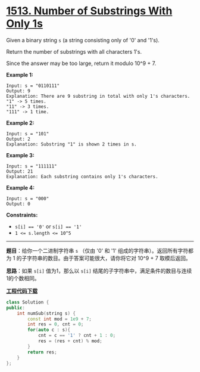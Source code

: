 # [1513. Number of Substrings With Only 1s](https://leetcode.com/problems/number-of-substrings-with-only-1s/)

Given a binary string `s` (a string consisting only of '0' and '1's).

Return the number of substrings with all characters 1's.

Since the answer may be too large, return it modulo 10^9 + 7.

**Example 1:**

```
Input: s = "0110111"
Output: 9
Explanation: There are 9 substring in total with only 1's characters.
"1" -> 5 times.
"11" -> 3 times.
"111" -> 1 time.
```

**Example 2:**

```
Input: s = "101"
Output: 2
Explanation: Substring "1" is shown 2 times in s.
```

**Example 3:**

```
Input: s = "111111"
Output: 21
Explanation: Each substring contains only 1's characters.
```

**Example 4:**

```
Input: s = "000"
Output: 0
```

**Constraints:**

* `s[i] == '0'` or `s[i] == '1'`
* `1 <= s.length <= 10^5`

-----

**题目**：给你一个二进制字符串 `s` （仅由 '0' 和 '1' 组成的字符串）。返回所有字符都为 1 的子字符串的数目。由于答案可能很大，请你将它对 10^9 + 7 取模后返回。

**思路**：如果 `s[i]` 值为1，那么以 `s[i]` 结尾的子字符串中，满足条件的数目与连续1的个数相同。

[**工程代码下载**](https://github.com/shenkh/leetcode)

```cpp
class Solution {
public:
    int numSub(string s) {
        const int mod = 1e9 + 7;
        int res = 0, cnt = 0;
        for(auto c : s){
            cnt = c == '1' ? cnt + 1 : 0;
            res = (res + cnt) % mod;
        }
        return res;
    }
};
```
